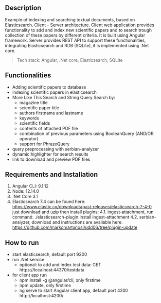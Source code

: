 ## Description

Example of indexing and searching textual documents, based on Elasticsearch.
Client - Server architecture.
Client web application provides functionality to add and index new scientific papers 
and to search trough collection of these papers by different criteria. It is built using
Angular framework. Server provides REST API to support these functionalities, 
integrating Elasticsearch and RDB (SQLite), it is implemented using .Net core.

> Tech stack: Angular, .Net core, Elasticsearch, SQLite

## Functionalities

* Adding scientific papers to database
* Indexing scientific papers in elasticsearch
* More Like This Search and String Query Search by:
    - magazine title
    - scientific paper title
    - authors firstname and lastname
    - keywords
    - scientific fields
    - contents of attached PDF file
    - combination of previous parameters using BooleanQuery (AND/OR operator)
    - support for PhrazeQuery
* query preprocessing with serbian-analyzer
* dynamic highlighter for search results
* link to download and preview PDF files

## Requirements and Installation

1. Angular CLI: 9.1.12
2. Node: 12.14.0
3. .Net Core 3.1
4. Elasticsearch 7.4 can be found here: https://www.elastic.co/downloads/past-releases/elasticsearch-7-4-0 just download and uzip then install plugins:
4.1. ingest-attachment, run command:
    ./elasticsearch-plugin install ingest-attachment
4.2. serbian-analyzer, download and instructions are available here:
    https://github.com/markomartonosi/udd06/tree/plugin-update

## How to run

- start elasticsearch, default port 9200
- run .Net service
    - optional: to add and index test data: 
	GET https://localhost:44370/testdata
- for client app run 
	- npm install -g @angular/cli, only firstime
	- npm update, only firstime
	- ng serve to start Angular client app, default port 4200 http://localhost:4200/
